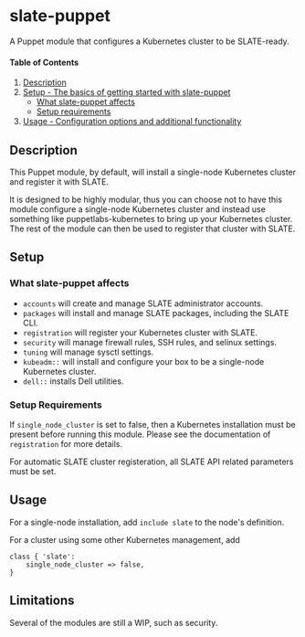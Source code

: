# slate-puppet

A Puppet module that configures a Kubernetes cluster to be SLATE-ready.

#### Table of Contents

1. [Description](#description)
2. [Setup - The basics of getting started with slate-puppet](#setup)
    * [What slate-puppet affects](#what-slate-puppet-affects)
    * [Setup requirements](#setup-requirements)
3. [Usage - Configuration options and additional functionality](#usage)

## Description

This Puppet module, by default, will install a single-node Kubernetes cluster and register it with SLATE.

It is designed to be highly modular, thus you can choose not to have this module configure a single-node
Kubernetes cluster and instead use something like puppetlabs-kubernetes to bring up your Kubernetes cluster.
The rest of the module can then be used to register that cluster with SLATE.

## Setup

### What slate-puppet affects

* `accounts` will create and manage SLATE administrator accounts.
* `packages` will install and manage SLATE packages, including the SLATE CLI.
* `registration` will register your Kubernetes cluster with SLATE.
* `security` will manage firewall rules, SSH rules, and selinux settings.
* `tuning` will manage sysctl settings.
* `kubeadm::` will install and configure your box to be a single-node Kubernetes cluster.
* `dell::` installs Dell utilities.

### Setup Requirements

If `single_node_cluster` is set to false, then a Kubernetes installation must be present before running
this module. Please see the documentation of `registration` for more details.

For automatic SLATE cluster registeration, all SLATE API related parameters must be set.

## Usage

For a single-node installation, add `include slate` to the node's definition.

For a cluster using some other Kubernetes management, add
```
class { 'slate':
    single_node_cluster => false,
}
```

## Limitations

Several of the modules are still a WIP, such as security.
